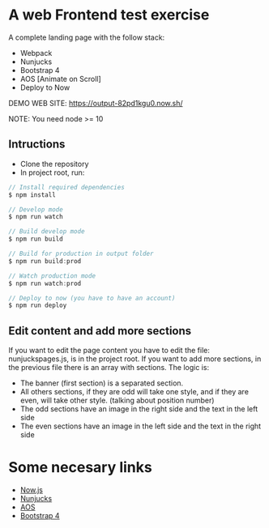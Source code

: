 # A web Frontend test exercise
A complete landing page with the follow stack:
* Webpack
* Nunjucks
* Bootstrap 4
* AOS [Animate on Scroll]
* Deploy to Now

DEMO WEB SITE: https://output-82pd1kgu0.now.sh/

NOTE: You need node >= 10

## Intructions
    
  - Clone the repository
  - In project root, run:
```js
// Install required dependencies
$ npm install

// Develop mode
$ npm run watch

// Build develop mode
$ npm run build

// Build for production in output folder
$ npm run build:prod

// Watch production mode
$ npm run watch:prod

// Deploy to now (you have to have an account)
$ npm run deploy
```

## Edit content and add more sections
If you want to edit the page content you have to edit the file: nunjuckspages.js, is in the project root. 
If you want to add more sections, in the previous file there is an array with sections. 
The logic is:
* The banner (first section) is a separated section.
* All others sections, if they are odd will take one style, and if they are even, will take other style. (talking about position number)
* The odd sections have an image in the right side and the text in the left side
* The even sections have an image in the left side and the text in the right side

# Some necesary links
* [Now.js](https://zeit.co/now)
* [Nunjucks](https://mozilla.github.io/nunjucks/)
* [AOS](https://michalsnik.github.io/aos/)
* [Bootstrap 4](https://getbootstrap.com/)
